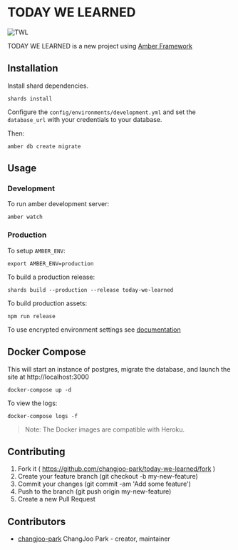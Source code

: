 # TODAY WE LEARNED

![TWL](https://i.imgur.com/aG4uynd.png)

TODAY WE LEARNED is a new project using [Amber Framework](https://amberframework.org/)

## Installation

Install shard dependencies.

```
shards install
```

Configure the `config/environments/development.yml` and set the `database_url` with your credentials to your database.

Then:

```
amber db create migrate
```

## Usage

### Development

To run amber development server:

```
amber watch
```

### Production

To setup `AMBER_ENV`:

```
export AMBER_ENV=production
```

To build a production release:
  
```
shards build --production --release today-we-learned
```

To build production assets:

```
npm run release
```

To use encrypted environment settings see [documentation](https://github.com/amberframework/online-docs/blob/master/getting-started/cli/encrypt.md#encrypt-command)

## Docker Compose

This will start an instance of postgres, migrate the database,
and launch the site at http://localhost:3000

```
docker-compose up -d
```

To view the logs:

```
docker-compose logs -f
```

> Note: The Docker images are compatible with Heroku.

## Contributing

1. Fork it ( https://github.com/changjoo-park/today-we-learned/fork )
2. Create your feature branch (git checkout -b my-new-feature)
3. Commit your changes (git commit -am 'Add some feature')
4. Push to the branch (git push origin my-new-feature)
5. Create a new Pull Request

## Contributors

- [changjoo-park](https://github.com/changjoo-park) ChangJoo Park - creator, maintainer
